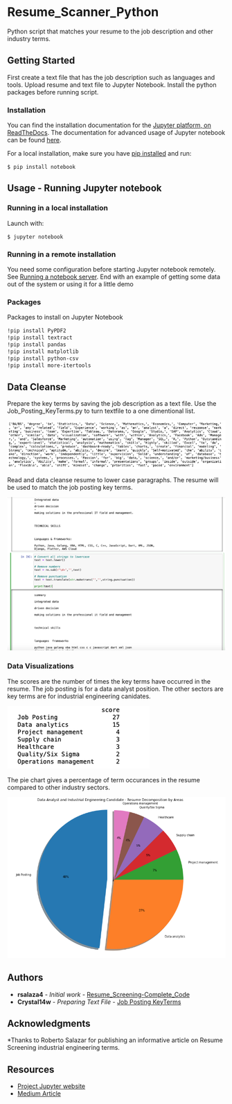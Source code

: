 # Resume_Scanner_Python
Python script that matches your resume to the job description and other industry terms.

## Getting Started

First create a text file that has the job description such as languages and tools.
Upload resume and text file to Jupyter Notebook. Install the python packages before running script.

### Installation
You can find the installation documentation for the
[Jupyter platform, on ReadTheDocs](https://jupyter.readthedocs.io/en/latest/install.html).
The documentation for advanced usage of Jupyter notebook can be found
[here](https://jupyter-notebook.readthedocs.io/en/latest/).

For a local installation, make sure you have
[pip installed](https://pip.readthedocs.io/en/stable/installing/) and run:

    $ pip install notebook

## Usage - Running Jupyter notebook

### Running in a local installation

Launch with:

    $ jupyter notebook

### Running in a remote installation

You need some configuration before starting Jupyter notebook remotely. See [Running a notebook server](https://jupyter-notebook.readthedocs.io/en/stable/public_server.html).
End with an example of getting some data out of the system or using it for a little demo

### Packages

Packages to install on Jupyter Notebook

```
!pip install PyPDF2
!pip install textract
!pip install pandas
!pip install matplotlib
!pip install python-csv
!pip install more-itertools
```

## Data Cleanse

Prepare the key terms by saving the job description as a text file. Use the Job_Posting_KeyTerms.py to turn textfile to a one dimentional list.

![](Images/KeyTerms.png)

Read and data cleanse resume to lower case paragraphs. The resume will be used to match the job posting key terms. 

![](Images/format_resume.png)

### Data Visualizations

The scores are the number of times the key terms have occurred in the resume. The job posting is for a data analyst position.
The other sectors are key terms are for industrial engineering canidates.

![](Images/scores_resume.png)

The pie chart gives a percentage of term occurances in the resume compared to other industry sectors. 

![](Images/pie_resume.png)

## Authors

* **rsalaza4** - *Initial work* - [Resume_Screening-Complete_Code](https://gist.github.com/rsalaza4/a7dfb75fedca3aeb95c5cbe4bad618ce)
* **Crystal14w** - *Preparing Text File* - [Job Posting KeyTerms](https://github.com/Crystal14w/Resume_Scanner_Python/blob/patch_1/Job_Posting_KeyTerms.py) 

## Acknowledgments

*Thanks to Roberto Salazar for publishing an informative article on Resume Screening industrial engineering terms.

## Resources
- [Project Jupyter website](https://jupyter.org)
- [Medium Article ](https://towardsdatascience.com/resume-screening-with-python-1dea360be49b)

